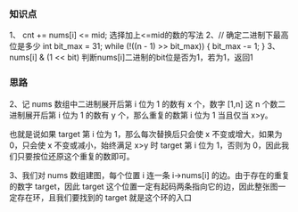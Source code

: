 ### 知识点
1、 cnt += nums[i] <= mid;          选择加上<=mid的数的写法
2、// 确定二进制下最高位是多少
        int bit_max = 31;
        while (!((n - 1) >> bit_max)) {
            bit_max -= 1;
        }
3、nums[i] & (1 << bit)        判断nums[i]二进制的bit位是否为1，若为1，返回1

### 思路
2、记 nums 数组中二进制展开后第 i 位为 1 的数有 x 个，数字 [1,n] 这 n 个数二进制展开后第 i 位为 1 的数有 y 个，那么重复的数第 i 位为 1 当且仅当 x>y。

也就是说如果 target 第 i 位为 1，那么每次替换后只会使 x 不变或增大，如果为 0，只会使 x 不变或减小，始终满足 x>y 时 target 第 i 位为 1，否则为 0，因此我们只要按位还原这个重复的数即可。

3、我们对 nums 数组建图，每个位置 i 连一条 i→nums[i] 的边。由于存在的重复的数字 target，因此 target 这个位置一定有起码两条指向它的边，因此整张图一定存在环，且我们要找到的 target 就是这个环的入口



